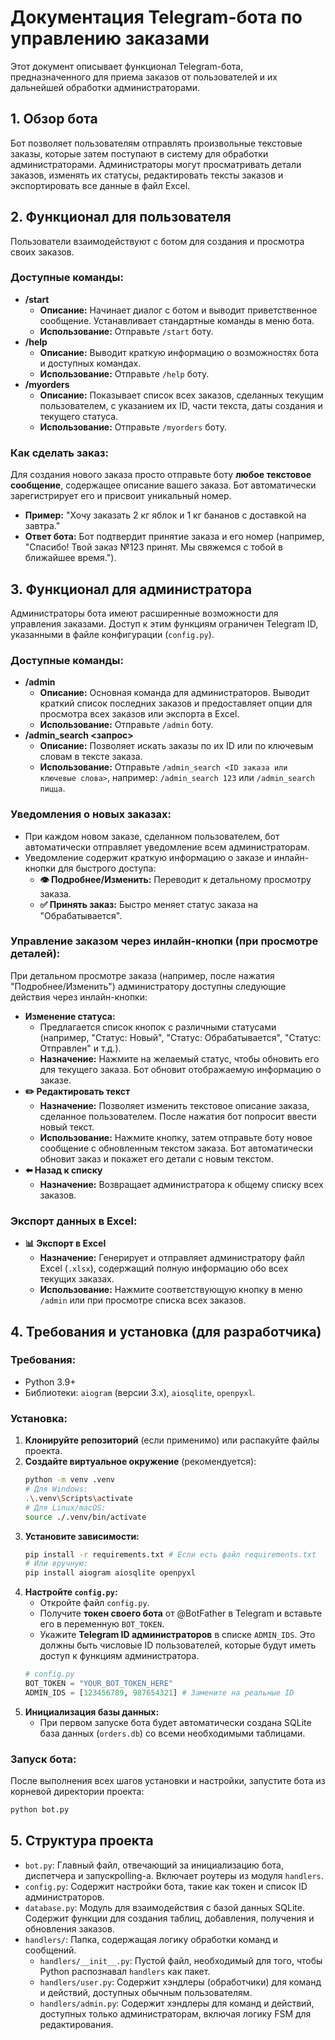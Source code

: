 # Документация Telegram-бота по управлению заказами

Этот документ описывает функционал Telegram-бота, предназначенного для приема заказов от пользователей и их дальнейшей обработки администраторами.

## 1\. Обзор бота

Бот позволяет пользователям отправлять произвольные текстовые заказы, которые затем поступают в систему для обработки администраторами. Администраторы могут просматривать детали заказов, изменять их статусы, редактировать тексты заказов и экспортировать все данные в файл Excel.

## 2\. Функционал для пользователя

Пользователи взаимодействуют с ботом для создания и просмотра своих заказов.

### Доступные команды:

  * **/start**
      * **Описание:** Начинает диалог с ботом и выводит приветственное сообщение. Устанавливает стандартные команды в меню бота.
      * **Использование:** Отправьте `/start` боту.
  * **/help**
      * **Описание:** Выводит краткую информацию о возможностях бота и доступных командах.
      * **Использование:** Отправьте `/help` боту.
  * **/myorders**
      * **Описание:** Показывает список всех заказов, сделанных текущим пользователем, с указанием их ID, части текста, даты создания и текущего статуса.
      * **Использование:** Отправьте `/myorders` боту.

### Как сделать заказ:

Для создания нового заказа просто отправьте боту **любое текстовое сообщение**, содержащее описание вашего заказа. Бот автоматически зарегистрирует его и присвоит уникальный номер.

  * **Пример:** "Хочу заказать 2 кг яблок и 1 кг бананов с доставкой на завтра."
  * **Ответ бота:** Бот подтвердит принятие заказа и его номер (например, "Спасибо\! Твой заказ №123 принят. Мы свяжемся с тобой в ближайшее время.").

## 3\. Функционал для администратора

Администраторы бота имеют расширенные возможности для управления заказами. Доступ к этим функциям ограничен Telegram ID, указанными в файле конфигурации (`config.py`).

### Доступные команды:

  * **/admin**
      * **Описание:** Основная команда для администраторов. Выводит краткий список последних заказов и предоставляет опции для просмотра всех заказов или экспорта в Excel.
      * **Использование:** Отправьте `/admin` боту.
  * **/admin\_search \<запрос\>**
      * **Описание:** Позволяет искать заказы по их ID или по ключевым словам в тексте заказа.
      * **Использование:** Отправьте `/admin_search <ID заказа или ключевые слова>`, например: `/admin_search 123` или `/admin_search пицца`.

### Уведомления о новых заказах:

  * При каждом новом заказе, сделанном пользователем, бот автоматически отправляет уведомление всем администраторам.
  * Уведомление содержит краткую информацию о заказе и инлайн-кнопки для быстрого доступа:
      * **👁️ Подробнее/Изменить:** Переводит к детальному просмотру заказа.
      * **✅ Принять заказ:** Быстро меняет статус заказа на "Обрабатывается".

### Управление заказом через инлайн-кнопки (при просмотре деталей):

При детальном просмотре заказа (например, после нажатия "Подробнее/Изменить") администратору доступны следующие действия через инлайн-кнопки:

  * **Изменение статуса:**
      * Предлагается список кнопок с различными статусами (например, "Статус: Новый", "Статус: Обрабатывается", "Статус: Отправлен" и т.д.).
      * **Назначение:** Нажмите на желаемый статус, чтобы обновить его для текущего заказа. Бот обновит отображаемую информацию о заказе.
  * **✏️ Редактировать текст**
      * **Назначение:** Позволяет изменить текстовое описание заказа, сделанное пользователем. После нажатия бот попросит ввести новый текст.
      * **Использование:** Нажмите кнопку, затем отправьте боту новое сообщение с обновленным текстом заказа. Бот автоматически обновит заказ и покажет его детали с новым текстом.
  * **⬅️ Назад к списку**
      * **Назначение:** Возвращает администратора к общему списку всех заказов.

### Экспорт данных в Excel:

  * **📊 Экспорт в Excel**
      * **Назначение:** Генерирует и отправляет администратору файл Excel (`.xlsx`), содержащий полную информацию обо всех текущих заказах.
      * **Использование:** Нажмите соответствующую кнопку в меню `/admin` или при просмотре списка всех заказов.

## 4\. Требования и установка (для разработчика)

### Требования:

  * Python 3.9+
  * Библиотеки: `aiogram` (версии 3.x), `aiosqlite`, `openpyxl`.

### Установка:

1.  **Клонируйте репозиторий** (если применимо) или распакуйте файлы проекта.
2.  **Создайте виртуальное окружение** (рекомендуется):
    ```bash
    python -m venv .venv
    # Для Windows:
    .\.venv\Scripts\activate
    # Для Linux/macOS:
    source ./.venv/bin/activate
    ```
3.  **Установите зависимости:**
    ```bash
    pip install -r requirements.txt # Если есть файл requirements.txt
    # Или вручную:
    pip install aiogram aiosqlite openpyxl
    ```
4.  **Настройте `config.py`:**
      * Откройте файл `config.py`.
      * Получите **токен своего бота** от @BotFather в Telegram и вставьте его в переменную `BOT_TOKEN`.
      * Укажите **Telegram ID администраторов** в списке `ADMIN_IDS`. Это должны быть числовые ID пользователей, которые будут иметь доступ к функциям администратора.
    <!-- end list -->
    ```python
    # config.py
    BOT_TOKEN = "YOUR_BOT_TOKEN_HERE"
    ADMIN_IDS = [123456789, 987654321] # Замените на реальные ID
    ```
5.  **Инициализация базы данных:**
      * При первом запуске бота будет автоматически создана SQLite база данных (`orders.db`) со всеми необходимыми таблицами.

### Запуск бота:

После выполнения всех шагов установки и настройки, запустите бота из корневой директории проекта:

```bash
python bot.py
```

## 5\. Структура проекта

  * `bot.py`: Главный файл, отвечающий за инициализацию бота, диспетчера и запускpolling-а. Включает роутеры из модуля `handlers`.
  * `config.py`: Содержит настройки бота, такие как токен и список ID администраторов.
  * `database.py`: Модуль для взаимодействия с базой данных SQLite. Содержит функции для создания таблиц, добавления, получения и обновления заказов.
  * `handlers/`: Папка, содержащая логику обработки команд и сообщений.
      * `handlers/__init__.py`: Пустой файл, необходимый для того, чтобы Python распознавал `handlers` как пакет.
      * `handlers/user.py`: Содержит хэндлеры (обработчики) для команд и действий, доступных обычным пользователям.
      * `handlers/admin.py`: Содержит хэндлеры для команд и действий, доступных только администраторам, включая логику FSM для редактирования.
